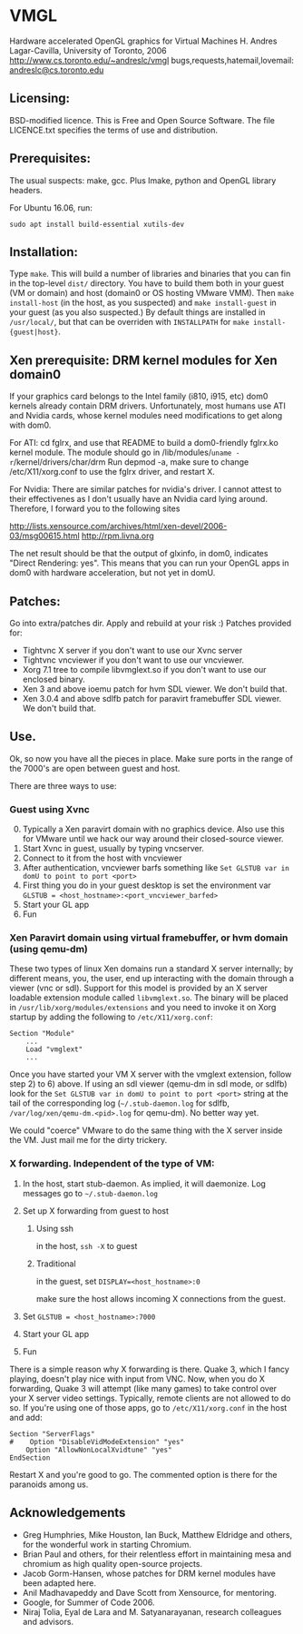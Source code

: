 # VMGL

Hardware accelerated OpenGL graphics for Virtual Machines
H. Andres Lagar-Cavilla, University of Toronto, 2006
http://www.cs.toronto.edu/~andreslc/vmgl
bugs,requests,hatemail,lovemail: andreslc@cs.toronto.edu


## Licensing:

BSD-modified licence. This is Free and Open Source Software.
The file LICENCE.txt specifies the terms of use and distribution.


## Prerequisites:

The usual suspects: make, gcc. Plus Imake, python and OpenGL library
headers.

For Ubuntu 16.06, run:

```
sudo apt install build-essential xutils-dev
```

## Installation:

Type `make`. This will build a number of libraries and binaries that you
can fin in the top-level `dist/` directory. You have to build them both
in your guest (VM or domain) and host (domain0 or OS hosting VMware
VMM).  Then `make install-host` (in the host, as you suspected) and `make
install-guest` in your guest (as you also suspected.) By default things
are installed in `/usr/local/`, but that can be overriden with
`INSTALLPATH` for `make install-{guest|host}`.

## Xen prerequisite: DRM kernel modules for Xen domain0

If your graphics card belongs to the Intel family (i810, i915, etc)
dom0 kernels already contain DRM drivers. Unfortunately, most humans
use ATI and Nvidia cards, whose kernel modules need modifications to
get along with dom0.

For ATI: cd fglrx, and use that README to build a dom0-friendly
fglrx.ko kernel module. The module should go in /lib/modules/`uname
-r`/kernel/drivers/char/drm Run depmod -a, make sure to change
/etc/X11/xorg.conf to use the fglrx driver, and restart X.

For Nvidia: There are similar patches for nvidia's driver. I cannot
attest to their effectivenes as I don't usually have an Nvidia card
lying around.  Therefore, I forward you to the following sites

http://lists.xensource.com/archives/html/xen-devel/2006-03/msg00615.html
http://rpm.livna.org

The net result should be that the output of glxinfo, in dom0,
indicates "Direct Rendering: yes". This means that you can run your
OpenGL apps in dom0 with hardware acceleration, but not yet in domU.


## Patches:

Go into extra/patches dir. Apply and rebuild at your risk :) Patches provided for:

*   Tightvnc X server if you don't want to use our Xvnc server
*   Tightvnc vncviewer if you don't want to use our vncviewer.
*   Xorg 7.1 tree to compile libvmglext.so if you don't want to use
    our enclosed binary.
*   Xen 3 and above ioemu patch for hvm SDL viewer. We don't build that.
*   Xen 3.0.4 and above sdlfb patch for paravirt framebuffer SDL
    viewer. We don't build that.

## Use.  

Ok, so now you have all the pieces in place. Make sure ports in the
range of the 7000's are open between guest and host.

There are three ways to use:

### Guest using Xvnc

0.  Typically a Xen paravirt domain with no graphics device. Also use
    this for VMware until we hack our way around their closed-source viewer.
1.  Start Xvnc in guest, usually by typing vncserver. 
2.  Connect to it from the host with vncviewer
3.  After authentication, vncviewer barfs something like
    `Set GLSTUB var in domU to point to port <port>`
4.  First thing you do in your guest desktop is set the environment var 
    `GLSTUB = <host_hostname>:<port_vncviewer_barfed>`
5.  Start your GL app
6.  Fun

### Xen Paravirt domain using virtual framebuffer, or hvm domain (using qemu-dm)
   
These two types of linux Xen domains run a standard X server
internally; by different means, you, the user, end up interacting with
the domain through a viewer (vnc or sdl). Support for this model is
provided by an X server loadable extension module called
`libvmglext.so`. The binary will be placed in
`/usr/lib/xorg/modules/extensions` and you need to invoke it on Xorg
startup by adding the following to `/etc/X11/xorg.conf`:

```
Section "Module"
    ...
    Load "vmglext"
    ...
```

Once you have started your VM X server with the vmglext extension,
follow step 2) to 6) above. If using an sdl viewer (qemu-dm in sdl
mode, or sdlfb) look for the `Set GLSTUB var in domU to point to port
<port>` string at the tail of the corresponding log
(`~/.stub-daemon.log` for sdlfb, `/var/log/xen/qemu-dm.<pid>.log` for
qemu-dm). No better way yet.

We could "coerce" VMware to do the same thing with the X server inside
the VM. Just mail me for the dirty trickery.

### X forwarding. Independent of the type of VM:

1.  In the host, start stub-daemon. As implied, it will daemonize. Log
    messages go to `~/.stub-daemon.log`

2.  Set up X forwarding from guest to host

    1.  Using ssh

        in the host, `ssh -X` to guest

    2.  Traditional

        in the guest, set `DISPLAY=<host_hostname>:0`

        make sure the host allows incoming X connections from the guest.

3.  Set `GLSTUB = <host_hostname>:7000`

4.  Start your GL app

5.  Fun

There is a simple reason why X forwarding is there. Quake 3, which I
fancy playing, doesn't play nice with input from VNC. Now, when you do
X forwarding, Quake 3 will attempt (like many games) to take control
over your X server video settings. Typically, remote clients are not
allowed to do so. If you're using one of those apps, go to
`/etc/X11/xorg.conf` in the host and add:

```
Section "ServerFlags"
#    Option "DisableVidModeExtension" "yes"
    Option "AllowNonLocalXvidtune" "yes"
EndSection
```

Restart X and you're good to go. The commented option is there 
for the paranoids among us.


## Acknowledgements

*   Greg Humphries, Mike Houston, Ian Buck, Matthew Eldridge and others,
    for the wonderful work in starting Chromium.
*   Brian Paul and others, for their relentless effort in maintaining
    mesa and chromium as high quality open-source projects.
*   Jacob Gorm-Hansen, whose patches for DRM kernel modules have been
    adapted here.
*   Anil Madhavapeddy and Dave Scott from Xensource, for mentoring.
*   Google, for Summer of Code 2006.
*   Niraj Tolia, Eyal de Lara and M. Satyanarayanan, research colleagues
    and advisors.

   
